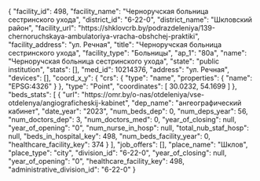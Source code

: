 {
    "facility_id": 498,
    "facility_name": "Черноручская больница сестринского ухода",
    "district_id": "6-22-0",
    "district_name": "Шкловский район",
    "facility_url": "https:\/\/shklovcrb.by\/podrazdeleniya\/139-chernoruchskaya-ambulatoriya-vracha-obshchej-praktiki",
    "facility_address": "ул. Речная",
    "title": "Черноручская больница сестринского ухода",
    "facility_type": "Больницы",
    "ap_1": "80а",
    "name": "Черноручская больница сестринского ухода",
    "state": "public institution",
    "stats": [],
    "med_id": 10214376,
    "address": "ул. Речная",
    "devices": [],
    "coord_x_y": {
        "crs": {
            "type": "name",
            "properties": {
                "name": "EPSG:4326"
            }
        },
        "type": "Point",
        "coordinates": [
            30.0232,
            54.1699
        ]
    },
    "beds_stats": [
        {
            "url": "https:\/\/omr.by\/o-nas\/otdeleniya\/vse-otdelenya\/angiograficheskij-kabinet",
            "dep_name": "ангеографический кабинет",
            "date_year": "2023",
            "num_beds_dep": 0,
            "num_deps_year": 56,
            "num_doctors_dep": 3,
            "num_doctors_med": 0,
            "year_of_closing": null,
            "year_of_opening": "0",
            "num_nurse_in_hosp": null,
            "total_nub_staf_hosp": null,
            "beds_in_hospital_key": 498,
            "num_beds_facility_year": 0,
            "healthcare_facility_key": 374
        }
    ],
    "job_offers": [],
    "place_name": "Шклов",
    "place_type": "city",
    "division_id": "6-22-0",
    "year_of_closing": null,
    "year_of_opening": "0",
    "healthcare_facility_key": 498,
    "administrative_division_id": "6-22-0"
}